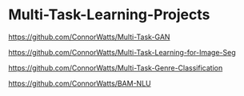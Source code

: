 # Multi-Task-Learning-Projects

https://github.com/ConnorWatts/Multi-Task-GAN

https://github.com/ConnorWatts/Multi-Task-Learning-for-Image-Seg

https://github.com/ConnorWatts/Multi-Task-Genre-Classification

https://github.com/ConnorWatts/BAM-NLU
